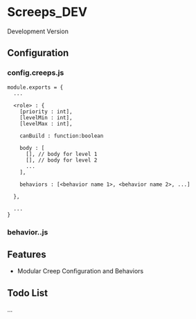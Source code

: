 # Screeps_DEV
Development Version

## Configuration

### config.creeps.js

```
module.exports = {
  ...

  <role> : {
    [priority : int],
    [levelMin : int],
    [levelMax : int],

    canBuild : function:boolean

    body : [
      [], // body for level 1
      [], // body for level 2
      ...
    ],

    behaviors : [<behavior name 1>, <behavior name 2>, ...]

  },

  ...
}
```

### behavior.<behavior name>.js




## Features
- Modular Creep Configuration and Behaviors

## Todo List
...
